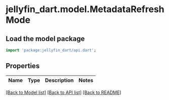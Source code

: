 # jellyfin_dart.model.MetadataRefreshMode

## Load the model package
```dart
import 'package:jellyfin_dart/api.dart';
```

## Properties
Name | Type | Description | Notes
------------ | ------------- | ------------- | -------------

[[Back to Model list]](../README.md#documentation-for-models) [[Back to API list]](../README.md#documentation-for-api-endpoints) [[Back to README]](../README.md)


